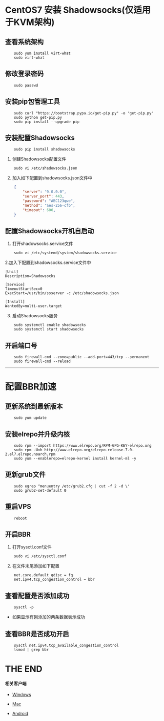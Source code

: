 # CentOS7 安装 Shadowsocks(仅适用于KVM架构)

## 查看系统架构
```shell
    sudo yum install virt-what
    sudo virt-what
```

## 修改登录密码
```shell
    sudo passwd
```

## 安装pip包管理工具
``` shell
    sudo curl "https://bootstrap.pypa.io/get-pip.py" -o "get-pip.py"
    sudo python get-pip.py
    sudo pip install --upgrade pip
```

## 安装配置Shadowsocks
``` shell
    sudo pip install shadowsocks
```

1. 创建Shadowsocks配置文件
``` shell
    sudo vi /etc/shadowsocks.json
```
2. 加入如下配置到shadowsocks.json文件中
``` json
    {
        "server": "0.0.0.0",
        "server_port": 443,
        "password": "ABC123qwe",
        "method": "aes-256-cfb",
        "timeout": 600,
    }
```

## 配置Shadowsocks开机自启动

1.  打开shadowsocks.service文件

```shell
    sudo vi /etc/systemd/system/shadowsocks.service
```
2.加入下配置到shadowsocks.service文件中

``` config
[Unit]
Description=Shadowsocks

[Service]
TimeoutStartSec=0
ExecStart=/usr/bin/ssserver -c /etc/shadowsocks.json

[Install]
WantedBy=multi-user.target
```

3. 启动Shadowsocks服务
``` shell
    sudo systemctl enable shadowsocks
    sudo systemctl start shadowsocks
```

## 开启端口号
```shell
    sudo firewall-cmd --zone=public --add-port=443/tcp --permanent
    sudo firewall-cmd --reload
```

---


# 配置BBR加速

## 更新系统到最新版本
```shell
    sudo yum update
```

## 安装elrepo并升级内核
```shell
    sudo rpm --import https://www.elrepo.org/RPM-GPG-KEY-elrepo.org
    sudo rpm -Uvh http://www.elrepo.org/elrepo-release-7.0-2.el7.elrepo.noarch.rpm
    sudo yum --enablerepo=elrepo-kernel install kernel-ml -y
```

## 更新grub文件
```shell
    sudo egrep ^menuentry /etc/grub2.cfg | cut -f 2 -d \'
    sudo grub2-set-default 0
```

## 重启VPS
```shell
    reboot
```

## 开启BBR
1. 打开sysctl.conf文件
```shell
    sudo vi /etc/sysctl.conf 
```
2. 在文件末尾添加如下配置
```config
    net.core.default_qdisc = fq
    net.ipv4.tcp_congestion_control = bbr
```

## 查看配置是否添加成功
```shell
    sysctl -p
```
- 如果显示有刚添加的两条数据表示成功

## 查看BBR是否成功开启
```shell
    sysctl net.ipv4.tcp_available_congestion_control
    lsmod | grep bbr
```

# THE END

#### 相关客户端

- [Windows](https://github.com/shadowsocks/shadowsocks-windows/releases)
 
- [Mac](https://github.com/shadowsocks/ShadowsocksX-NG/releases)

- [Android](https://github.com/shadowsocks/shadowsocks-android/releases)